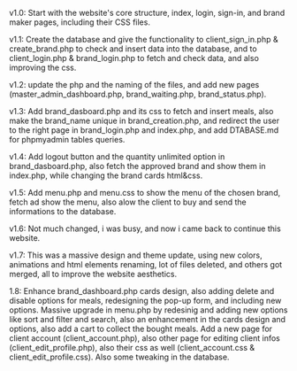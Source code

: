 v1.0:   Start with the website's core structure, index, login, sign-in, and brand maker pages, including their CSS files.

v1.1:   Create the database and give the functionality to client_sign_in.php & create_brand.php to check and insert data into the database, and to client_login.php & brand_login.php to fetch and check data, and also improving the css.

v1.2:   update the php and the naming of the files, and add new pages (master_admin_dashboard.php, brand_waiting.php, brand_status.php).

v1.3:   Add brand_dasboard.php and its css to fetch and insert meals, also make the brand_name unique in brand_creation.php, and redirect the user to the right page in brand_login.php and index.php, and add DTABASE.md for phpmyadmin tables queries.

v1.4:   Add logout button and the quantity unlimited option in brand_dasboard.php, also fetch the approved brand and show them in index.php, while changing the brand cards html&css.

v1.5:   Add menu.php and menu.css to show the menu of the chosen brand, fetch ad show the menu, also alow the client to buy and send the informations to the database.

v1.6:   Not much changed, i was busy, and now i came back to continue this website.

v1.7:   This was a massive design and theme update, using new colors, animations and html elements renaming, lot of files deleted, and others got merged, all to improve the website aesthetics.

1.8:    Enhance brand_dashboard.php cards design, also adding delete and disable options for meals, redesigning the pop-up form, and including new options. Massive upgrade in menu.php by redesinig and adding new options like sort and filter and search, also an enhancement in the cards design and options, also add a cart to collect the bought meals. Add a new page for client account (client_account.php), also other page for editing client infos (client_edit_profile.php), also their css as well (client_account.css & client_edit_profile.css). Also some tweaking in the database. 